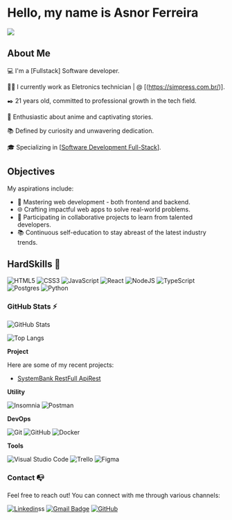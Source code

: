 # Hello, my name is Asnor Ferreira 

![](https://komarev.com/ghpvc/?username=asnorferreira&color=006bed)

## About Me

💻 I'm a [Fullstack] Software developer.

👩‍💻 I currently work as Eletronics technician | @ [(https://simpress.com.br/)].

✒️ 21 years old, committed to professional growth in the tech field.

🔎 Enthusiastic about anime and captivating stories.

📚 Defined by curiosity and unwavering dedication.

🎓 Specializing in [[Software Development Full-Stack](https://cubos.academy/cursos/desenvolvimento-de-software-v2)]. 

## Objectives

My aspirations include:

- 🚀 Mastering web development - both frontend and backend.
- 🌐 Crafting impactful web apps to solve real-world problems.
- 🔄 Participating in collaborative projects to learn from talented developers.
- 📚 Continuous self-education to stay abreast of the latest industry trends.


## HardSkills  🔧

![HTML5](https://img.shields.io/badge/html5-%23E34F26.svg?style=for-the-badge&logo=html5&logoColor=white)
![CSS3](https://img.shields.io/badge/css3-%231572B6.svg?style=for-the-badge&logo=css3&logoColor=white)
![JavaScript](https://img.shields.io/badge/javascript-%23323330.svg?style=for-the-badge&logo=javascript&logoColor=%23F7DF1E)
![React](https://img.shields.io/badge/react-%2320232a.svg?style=for-the-badge&logo=react&logoColor=%2361DAFB)
![NodeJS](https://img.shields.io/badge/node.js-6DA55F?style=for-the-badge&logo=node.js&logoColor=white)
![TypeScript](https://img.shields.io/badge/typescript-%23007ACC.svg?style=for-the-badge&logo=typescript&logoColor=white)
![Postgres](https://img.shields.io/badge/postgres-%23316192.svg?style=for-the-badge&logo=postgresql&logoColor=white)
![Python](https://img.shields.io/badge/Python-000?style=for-the-badge&logo=python)


### GitHub Stats ⚡

![GitHub Stats](https://github-readme-stats.vercel.app/api?username=asnorferreira&theme=transparent&bg_color=000&border_color=30A3DC&show_icons=true&icon_color=30A3DC&title_color=E94D5F&text_color=FFF)

![Top Langs](https://github-readme-stats-git-masterrstaa-rickstaa.vercel.app/api/top-langs/?username=asnorferreira&layout=compact&bg_color=000&border_color=30A3DC&title_color=E94D5F&text_color=FFF)


**Project**

Here are some of my recent projects:

- [SystemBank RestFull ApiRest](https://github.com/asnorferreira/SystemBank-RestFull-ApiRest)


**Utility**

![Insomnia](https://img.shields.io/badge/-Insomnia-333333?style=flat&logo=insomnia)
![Postman](https://img.shields.io/badge/-Postman-333333?style=flat&logo=postman)

**DevOps**

![Git](https://img.shields.io/badge/-Git-333333?style=flat&logo=git)
![GitHub](https://img.shields.io/badge/-GitHub-333333?style=flat&logo=github)
![Docker](https://img.shields.io/badge/-Docker-333333?style=flat&logo=docker)


**Tools**

![Visual Studio Code](https://img.shields.io/badge/-Visual%20Studio%20Code-333333?style=flat&logo=visual-studio-code&logoColor=007ACC)
![Trello](https://img.shields.io/badge/-Trello-333333?style=flat&logo=trello&logoColor=007ACC)
![Figma](https://img.shields.io/badge/-Figma-333333?style=flat&logo=figma&logoColor=007ACC)

### Contact 📭

Feel free to reach out! You can connect with me through various channels:

[![Linkedin](https://img.shields.io/badge/-asnor-ferreira-blue?style=flat-square&logo=Linkedin&logoColor=white&link=www.linkedin.com/in/asnor-ferreira-
)](www.linkedin.com/in/asnor-ferreira-
)ss
[![Gmail Badge](https://img.shields.io/badge/-asnorferreira@gmail.com-006bed?style=flat-square&logo=Gmail&logoColor=white&link=mailto:asnorferreira@gmail.com)](mailto:asnorferreira@gmail.com)
[![GitHub](https://img.shields.io/github/followers/asnorferreira?label=follow&style=social)](https://github.com/asnorferreira)
